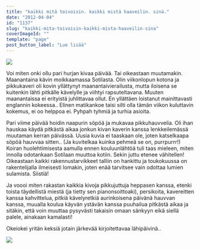 ```yaml
---
title: "kaikki mitä toivoisin. kaikki mistä haaveilin. sinä."
date: "2012-04-04"
id: "1137"
slug: "kaikki-mita-toivoisin-kaikki-mista-haaveilin-sina"
coverImageId: ""
template: "page"
post_button_label: "Lue lisää"
---
```


[![](/images/melli2.png)](http://2.bp.blogspot.com/-aIRq2b4qtc4/T3x0gyap37I/AAAAAAAAAgw/l9GvcVq8f4Y/s1600/melli2.png)

  
  
Voi miten onki ollu pari hurjan kivaa päivää. Tai oikeastaan muutamakin. Maanantaina kävin moikkaamassa Sotilasta. Olin viikonlopun kotona ja pikkukaveri oli kovin yllättynyt maanantaivierailusta, mutta iloisena se kuitenkin lähti pitkälle kävelylle ja viihtyi rapsuteltavana. Muuten maanantaissa ei erityistä juhlittavaa ollut. En yllättäen loistanut mainittavasti englannin kokeessa.. Elinen matikankoe taisi silti olla tämän viikon kuluttavin kokemus, ei oo helppoa ei. Pyhpah tyhmiä ja turhia asioita.  
  
Pari viime päivää hoidin naapurin söpöä ja mukavaa pikkuhauvvelia. Oli ihan hauskaa käydä pitkästä aikaa jonkun kivan kaverin kanssa lenkkeilemässä muutaman kerran päivässä. Uusia kuvia ei taaskaan ole, joten katselkaapa söpöä hauvvaa sitten.. (Ja kuvitelkaa kuinka pehmeä se on, purrpurrr!) Koiran huolehtimisesta aamulla ennen kouluunlähtöä tuli taas mieleen, miten innolla odotankaan Sotilaan muuttoa kotiin. Sekin juttu etenee vähitellen! Oikeastaan kaikki rakennustarvikkeet talliin on hankittu ja toukokuussa on rakentelijalla ilmeisesti lomakin, joten enää tarvitsee vain odottaa lumien sulamista. Siistiä!  
  
Ja voooi miten rakastan kaikkia kivoja pikkujuttuja heppasen kanssa, etenki toista täydellistä miestä (ja tietty sen pianonsoittoaki), persikoita, kavereitten kanssa kahvittelua, pitkiä kävelyretkiä aurinkoisena päivänä hauvvan kanssa, muualla koulua käyvän ystävän kanssa puuhailua pitkästä aikaa ja sitäkin, että voin muuttaa pysyvästi takaisin omaan sänkyyn eikä siellä palele, ainakaan kamalasti!  
  
Okeiokei yritän keksiä jotain järkevää kirjoitettavaa lähipäivinä..  

[![](/images/11.png)](http://2.bp.blogspot.com/-_md45XlH5Dg/T3x0iorS5AI/AAAAAAAAAg4/p7N0G4cd9js/s1600/11.png)
